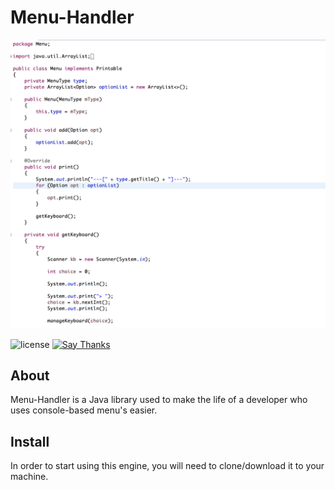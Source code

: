 # Menu-Handler
![Project Preview](thumbnail.png)

![license](https://img.shields.io/apm/l/vim-mode.svg)
[![Say Thanks](https://img.shields.io/badge/say-thanks-ff69b4.svg)](https://saythanks.io/to/NicholasAdamou)

## About

Menu-Handler is a Java library used to make the life of a developer who uses console-based menu's easier.

## Install

In order to start using this engine, you will need to clone/download it to your machine.
